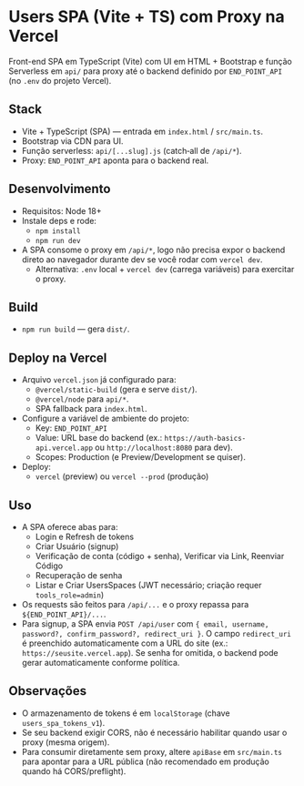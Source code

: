 # Users SPA (Vite + TS) com Proxy na Vercel

Front-end SPA em TypeScript (Vite) com UI em HTML + Bootstrap e função Serverless em `api/` para proxy até o backend definido por `END_POINT_API` (no `.env` do projeto Vercel).

## Stack
- Vite + TypeScript (SPA) — entrada em `index.html` / `src/main.ts`.
- Bootstrap via CDN para UI.
- Função serverless: `api/[...slug].js` (catch‑all de `/api/*`).
- Proxy: `END_POINT_API` aponta para o backend real.

## Desenvolvimento
- Requisitos: Node 18+
- Instale deps e rode:
  - `npm install`
  - `npm run dev`
- A SPA consome o proxy em `/api/*`, logo não precisa expor o backend direto ao navegador durante dev se você rodar com `vercel dev`.
  - Alternativa: `.env` local + `vercel dev` (carrega variáveis) para exercitar o proxy.

## Build
- `npm run build` — gera `dist/`.

## Deploy na Vercel
- Arquivo `vercel.json` já configurado para:
  - `@vercel/static-build` (gera e serve `dist/`).
  - `@vercel/node` para `api/*`.
  - SPA fallback para `index.html`.
- Configure a variável de ambiente do projeto:
  - Key: `END_POINT_API`
  - Value: URL base do backend (ex.: `https://auth-basics-api.vercel.app` ou `http://localhost:8080` para dev).
  - Scopes: Production (e Preview/Development se quiser).
- Deploy:
  - `vercel` (preview) ou `vercel --prod` (produção)

## Uso
- A SPA oferece abas para:
  - Login e Refresh de tokens
  - Criar Usuário (signup)
  - Verificação de conta (código + senha), Verificar via Link, Reenviar Código
  - Recuperação de senha
  - Listar e Criar UsersSpaces (JWT necessário; criação requer `tools_role=admin`)
- Os requests são feitos para `/api/...` e o proxy repassa para `${END_POINT_API}/...`.
- Para signup, a SPA envia `POST /api/user` com `{ email, username, password?, confirm_password?, redirect_uri }`. O campo `redirect_uri` é preenchido automaticamente com a URL do site (ex.: `https://seusite.vercel.app`). Se senha for omitida, o backend pode gerar automaticamente conforme política.

## Observações
- O armazenamento de tokens é em `localStorage` (chave `users_spa_tokens_v1`).
- Se seu backend exigir CORS, não é necessário habilitar quando usar o proxy (mesma origem).
- Para consumir diretamente sem proxy, altere `apiBase` em `src/main.ts` para apontar para a URL pública (não recomendado em produção quando há CORS/preflight).
